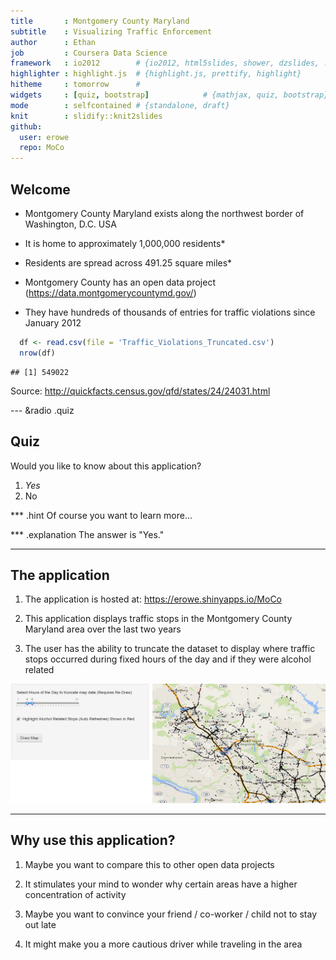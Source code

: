 ```yaml
---
title       : Montgomery County Maryland
subtitle    : Visualizing Traffic Enforcement
author      : Ethan 
job         : Coursera Data Science
framework   : io2012        # {io2012, html5slides, shower, dzslides, ...}
highlighter : highlight.js  # {highlight.js, prettify, highlight}
hitheme     : tomorrow      # 
widgets     : [quiz, bootstrap]            # {mathjax, quiz, bootstrap}
mode        : selfcontained # {standalone, draft}
knit        : slidify::knit2slides
github:
  user: erowe
  repo: MoCo
--- 
```

## Welcome 

- Montgomery County Maryland exists along the northwest border of Washington, D.C. USA

- It is home to approximately 1,000,000 residents*

- Residents are spread across 491.25 square miles*

- Montgomery County has an open data project (https://data.montgomerycountymd.gov/)

- They have hundreds of thousands of entries for traffic violations since January 2012


```r
  df <- read.csv(file = 'Traffic_Violations_Truncated.csv')
  nrow(df)
```

```
## [1] 549022
```

Source: http://quickfacts.census.gov/qfd/states/24/24031.html</p>

--- &radio .quiz
## Quiz

Would you like to know about this application?

1. _Yes_
2. No

*** .hint 
Of course you want to learn more...

*** .explanation 
The answer is "Yes."

---
## The application
1. The application is hosted at: https://erowe.shinyapps.io/MoCo

2. This application displays traffic stops in the Montgomery County Maryland area over the last two years

3. The user has the ability to truncate the dataset to display where traffic stops occurred during fixed hours of the day and if they were alcohol related

<img src = "app.png">


---
## Why use this application?
1. Maybe you want to compare this to other open data projects

2. It stimulates your mind to wonder why certain areas have a higher concentration of activity

3. Maybe you want to convince your friend / co-worker / child not to stay out late

4. It might make you a more cautious driver while traveling in the area

